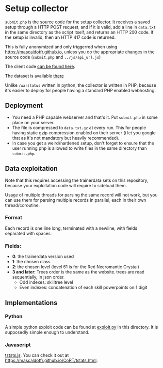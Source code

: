 # Setup collector

`submit.php` is the source code for the setup collector. It receives a saved
setup through a HTTP POST request, and if it is valid, add a line in `data.txt`
in the same directory as the script itself, and returns an HTTP 200 code. If
the setup is invalid, then an HTTP 417 code is returned.

This is fully anonymized and only triggerred when using
https://mascaldotfr.github.io, unless you do the appropriate changes in the
source code (`submit.php` and `../js/api_url.js`)

The client code [can be found here](https://github.com/mascaldotfr/CoRT/commit/677a0c6cac5f265a5cf7719857bf2db9a1b483e1).

The dataset is available [there](https://hail.thebus.top/var/trainer_saved_setups.txt)

Unlike `/warstatus` written in python, the collector is written in PHP, because
it's easier to deploy for people having a standard PHP enabled webhosting.

## Deployment

- You need a PHP capable webserver and that's it. Put `submit.php` in some place on your server.
- The file is compressed to `data.txt.gz` at every run. This for people having
  static gzip compression enabled on their server (i let you google that as
  it's not mandatory but heavily recommended).
- In case you get a weird/hardened setup, don't forget to ensure that the user running
  php is allowed to write files in the same directory than `submit.php`.

## Data exploitation

Note that this requires accessing the trainerdata sets on this repository,
because your exploitation code will require to sideload them.

Usage of multiple threads for parsing the same record will not work, but you
can use them for parsing multiple records in parallel, each in their own
thread/coroutine.

### Format

Each record is one line long, terminated with a newline, with fields separated
with spaces.

### Fields:

- **0**: the trainerdata version used
- **1**: the chosen class
- **2**: the chosen level (level 61 is for the Red Necromantic Crystal)
- **3 and later**: Trees order is the same as the website. trees are read
                   sequentially, in json order.
    - Odd indexes: skilltree level
    - Even indexes: concatenation of each skill powerpoints on 1 digit

## Implementations

### Python

A simple python exploit code can be found at [exploit.py](exploit.py) in this
directory. It is supposedly simple enough to understand.

### Javascript

[tstats.js](../js/tstats.js). You can check it out at https://mascaldotfr.github.io/CoRT/tstats.html.
